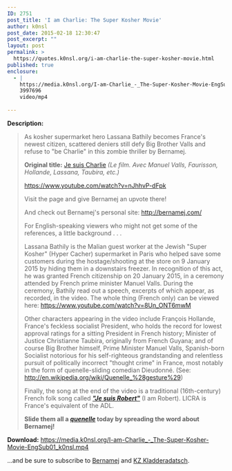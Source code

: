 ```yaml
---
ID: 2751
post_title: 'I am Charlie: The Super Kosher Movie'
author: k0nsl
post_date: 2015-02-18 12:30:47
post_excerpt: ""
layout: post
permalink: >
  https://quotes.k0nsl.org/i-am-charlie-the-super-kosher-movie.html
published: true
enclosure:
  - |
    https://media.k0nsl.org/I-am-Charlie_-_The-Super-Kosher-Movie-EngSub01_k0nsl.mp4
    3997696
    video/mp4
    
---
```

<strong>Description:</strong>
<blockquote>As kosher supermarket hero Lassana Bathily becomes France's newest citizen, scattered deniers still defy Big Brother Valls and refuse to "be Charlie" in this zombie thriller by Bernamej.

<strong>Original title:</strong> <a href="http://bernamej.com/2015/02/17/je-suis-charlie-le-film/" target="_blank">Je suis Charlie</a> <em>(Le film. Avec Manuel Valls, Faurisson, Hollande, Lassana, Taubira, etc.)</em>

<a href="https://www.youtube.com/watch?v=nJhhvP-dFpk" target="_blank">https://www.youtube.com/watch?v=nJhhvP-dFpk</a>

Visit the page and give Bernamej an upvote there!

And check out Bernamej's personal site: <a href="http://bernamej.com/" target="_blank">http://bernamej.com/</a>

For English-speaking viewers who might not get some of the references, a little background . . . 

Lassana Bathily is the Malian guest worker at the Jewish "Super Kosher" (Hyper Cacher) supermarket in Paris who helped save some customers during the hostage/shooting at the store on 9 January 2015 by hiding them in a downstairs freezer. In recognition of this act, he was granted French citizenship on 20 January 2015, in a ceremony attended by French prime minister Manuel Valls. During the ceremony, Bathily read out a speech, excerpts of which appear, as recorded, in the video. The whole thing (French only) can be viewed here: <a href="https://www.youtube.com/watch?v=8Un_ONT6mwM" target="_blank">https://www.youtube.com/watch?v=8Un_ONT6mwM</a>

Other characters appearing in the video include François Hollande, France's feckless socialist President, who holds the record for lowest approval ratings for a sitting President in French history; Minister of Justice Christianne Taubira, originally from French Guyana; and of course Big Brother himself, Prime Minister Manuel Valls, Spanish-born Socialist notorious for his self-righteous grandstanding and relentless pursuit of politically incorrect "thought crime" in France, most notably in the form of quenelle-sliding comedian Dieudonné. (See: <a href="http://en.wikipedia.org/wiki/Quenelle_%28gesture%29" target="_blank">http://en.wikipedia.org/wiki/Quenelle_%28gesture%29</a>)

Finally, the song at the end of the video is a traditional (16th-century) French folk song called <strong><em><a href="https://www.youtube.com/watch?v=zaWwjx22LuY" target="_blank">"Je suis Robert"</a></em></strong> (I am Robert). LICRA is France's equivalent of the ADL.

<strong>Slide them all a <i><a href="http://quotes.k0nsl.org/quenelle.html">quenelle</a></i> today by spreading the word about Bernamej!</strong></blockquote>

<strong>Download:</strong> <a href="https://media.k0nsl.org/I-am-Charlie_-_The-Super-Kosher-Movie-EngSub01_k0nsl.mp4">https://media.k0nsl.org/I-am-Charlie_-_The-Super-Kosher-Movie-EngSub01_k0nsl.mp4</a>

...and be sure to subscribe to <a href="https://www.youtube.com/channel/UCUqcAPULCZ-mO84dpm9sX4g" target="_blank">Bernamej</a> and <a href="https://www.youtube.com/channel/UClDC4nCzoxgHglfoUlvTs-g" target="_blank">KZ Kladderadatsch</a>.
